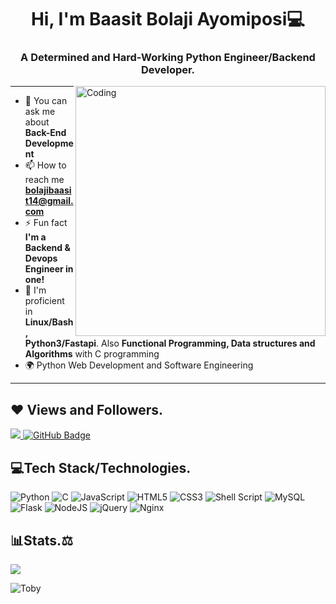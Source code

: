 
<h1 align="center">Hi, I'm Baasit Bolaji Ayomiposi💻</h1>
<h3 align="center">A Determined and Hard-Working Python Engineer/Backend Developer.</h3>
<img align= "right" alt="Coding" width="400" src="https://github.com/abhisheknaiidu/abhisheknaiidu/blob/master/code.gif?raw=true">
<hr>

- 💬 You can ask me about **Back-End Development**
- 📫 How to reach me **bolajibaasit14@gmail.com**
- ⚡ Fun fact **I'm a Backend & Devops Engineer in one!**
- 🔩 I'm proficient in **Linux/Bash, Python3/Fastapi**. Also **Functional Programming, Data structures and Algorithms** with C programming
- 🌍 Python Web Development and Software Engineering
<hr>

## ❤ Views and Followers.

<a href="https://github.com/Toby16/github-profile-views-counter">
    <img src="https://komarev.com/ghpvc/?username=Toby16">
</a>
<a href="https://github.com/Toby16?tab=followers"><img src="https://img.shields.io/github/followers/Toby16?label=Followers&style=social" alt="GitHub Badge"></a>
<br>

##  💻Tech Stack/Technologies.
![Python](https://img.shields.io/badge/python-3670A0?style=for-the-badge&logo=python&logoColor=ffdd54)
![C](https://img.shields.io/badge/c-%2300599C.svg?style=for-the-badge&logo=c&logoColor=white)
![JavaScript](https://img.shields.io/badge/javascript-%23323330.svg?style=for-the-badge&logo=javascript&logoColor=%23F7DF1E)
![HTML5](https://img.shields.io/badge/html5-%23E34F26.svg?style=for-the-badge&logo=html5&logoColor=white)
![CSS3](https://img.shields.io/badge/css3-%231572B6.svg?style=for-the-badge&logo=css3&logoColor=white)
![Shell Script](https://img.shields.io/badge/shell_script-%23121011.svg?style=for-the-badge&logo=gnu-bash&logoColor=white)
![MySQL](https://img.shields.io/badge/mysql-%2300f.svg?style=for-the-badge&logo=mysql&logoColor=white)
![Flask](https://img.shields.io/badge/flask-%23000.svg?style=for-the-badge&logo=flask&logoColor=white)
![NodeJS](https://img.shields.io/badge/node.js-6DA55F?style=for-the-badge&logo=node.js&logoColor=white)
![jQuery](https://img.shields.io/badge/jquery-%230769AD.svg?style=for-the-badge&logo=jquery&logoColor=white)
![Nginx](https://img.shields.io/badge/nginx-%23009639.svg?style=for-the-badge&logo=nginx&logoColor=white)


##  📊Stats.⚖️
<p><img align="center" src="https://github-readme-stats.vercel.app/api/top-langs/?username=Toby16&layout=compact&theme=dark&hide_border=false" /></p>
<p><img align="center" src="https://github-readme-streak-stats.herokuapp.com/?user=Toby16&theme=dark" alt="Toby" /></p>
